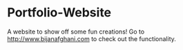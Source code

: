 # Portfolio-Website
A website to show off some fun creations!
Go to http://www.bijanafghani.com to check out the functionality.
